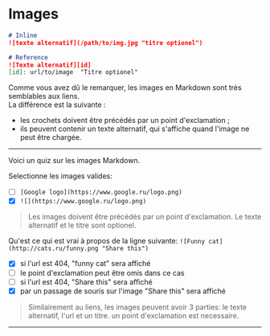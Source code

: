 # Images

```markdown
# Inline
![texte alternatif](/path/to/img.jpg "titre optionel")

# Reference
![Texte alternatif][id]
[id]: url/to/image  "Titre optionel"
```
Comme vous avez dû le remarquer, les images en Markdown sont très semblables aux liens.  
La différence est la suivante :
* les crochets doivent être précédés par un point d'exclamation ;
* ils peuvent contenir un texte alternatif, qui s'affiche quand l'image ne peut être chargée.

---

Voici un quiz sur les images Markdown.

Selectionne les images valides:
- [ ] `[Google logo](https://www.google.ru/logo.png)`
- [x] `![](https://www.google.ru/logo.png)`

>Les images doivent être précédés par un point d'exclamation.
Le texte alternatif et le titre sont optionel.

Qu'est ce qui est vrai à propos de la ligne suivante: ```![Funny cat](http://cats.ru/funny.png "Share this")```
- [x] si l'url est 404, "funny cat" sera affiché
- [ ] le point d'exclamation peut être omis dans ce cas
- [ ] si l'url est 404, "Share this" sera affiché
- [x] par un passage de souris sur l'image "Share this" sera affiché

>Similairement au liens, les images peuvent avoir 3 parties: le texte alternatif, l'url et un titre. un point d'exclamation est necessaire.

---